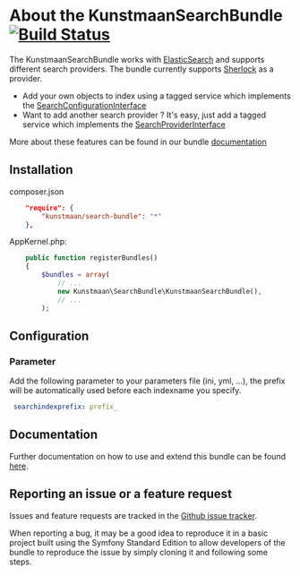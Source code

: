 # About the KunstmaanSearchBundle [![Build Status](https://travis-ci.org/Kunstmaan/KunstmaanSearchBundle.png?branch=master)](http://travis-ci.org/Kunstmaan/KunstmaanSearchBundle)

The KunstmaanSearchBundle works with [ElasticSearch](http://www.elasticsearch.org/) and supports different search providers. The bundle currently supports [Sherlock](https://github.com/polyfractal/sherlock) as a provider.

* Add your own objects to index using a tagged service which implements the [SearchConfigurationInterface](https://github.com/Kunstmaan/KunstmaanSearchBundle/blob/sherlock/Configuration/SearchConfigurationInterface.php)
* Want to add another search provider ? It's easy, just add a tagged service which implements the [SearchProviderInterface](https://github.com/Kunstmaan/KunstmaanSearchBundle/blob/sherlock/Search/SearchProviderInterface.php)

More about these features can be found in our bundle [documentation](https://github.com/Kunstmaan/KunstmaanSearchBundle/blob/master/Resources/doc/SearchBundle.md)

## Installation

composer.json
```json
    "require": {
        "kunstmaan/search-bundle": "*"
    },
```

AppKernel.php:
```php
    public function registerBundles()
    {
        $bundles = array(
            // ...
            new Kunstmaan\SearchBundle\KunstmaanSearchBundle(),
            // ...
        );
```

## Configuration

### Parameter

Add the following parameter to your parameters file (ini, yml, ...), the prefix will be automatically used before each indexname you specify.
```yaml
 searchindexprefix: prefix_
```

## Documentation

Further documentation on how to use and extend this bundle can be found [here](https://github.com/Kunstmaan/KunstmaanSearchBundle/tree/sherlock/Resources/doc/SearchBundle.md).

## Reporting an issue or a feature request

Issues and feature requests are tracked in the [Github issue tracker](https://github.com/Kunstmaan/KunstmaanSearchBundle/issues).

When reporting a bug, it may be a good idea to reproduce it in a basic project built using the Symfony Standard Edition
to allow developers of the bundle to reproduce the issue by simply cloning it and following some steps.
